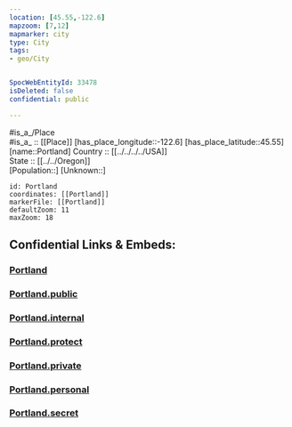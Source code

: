 ```yaml
---
location: [45.55,-122.6] 
mapzoom: [7,12] 
mapmarker: city 
type: City
tags:
- geo/City


SpocWebEntityId: 33478
isDeleted: false
confidential: public

---
```

#is_a_/Place  
#is_a_ :: [[Place]] 
[has_place_longitude::-122.6] 
[has_place_latitude::45.55] 
[name::Portland] 
Country :: [[../../../../USA]]  
State :: [[../../Oregon]]  
[Population::] 
[Unknown::] 


```leaflet
id: Portland
coordinates: [[Portland]] 
markerFile: [[Portland]] 
defaultZoom: 11 
maxZoom: 18
```


## Confidential Links & Embeds: 

### [Portland](/_Standards/Earth/Continent/America~North/USA/USA~Pacific/Oregon/counties~Oregon/Multnomah,County/cities~Multnomah/Portland.md) 

### [Portland.public](/_public/Earth/Continent/America~North/USA/USA~Pacific/Oregon/counties~Oregon/Multnomah,County/cities~Multnomah/Portland.public.md) 

### [Portland.internal](/_internal/Earth/Continent/America~North/USA/USA~Pacific/Oregon/counties~Oregon/Multnomah,County/cities~Multnomah/Portland.internal.md) 

### [Portland.protect](/_protect/Earth/Continent/America~North/USA/USA~Pacific/Oregon/counties~Oregon/Multnomah,County/cities~Multnomah/Portland.protect.md) 

### [Portland.private](/_private/Earth/Continent/America~North/USA/USA~Pacific/Oregon/counties~Oregon/Multnomah,County/cities~Multnomah/Portland.private.md) 

### [Portland.personal](/_personal/Earth/Continent/America~North/USA/USA~Pacific/Oregon/counties~Oregon/Multnomah,County/cities~Multnomah/Portland.personal.md) 

### [Portland.secret](/_secret/Earth/Continent/America~North/USA/USA~Pacific/Oregon/counties~Oregon/Multnomah,County/cities~Multnomah/Portland.secret.md)

